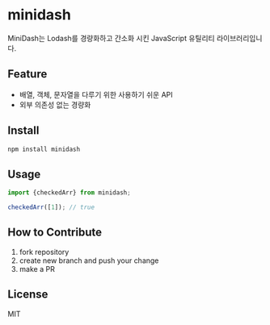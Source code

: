 # minidash

MiniDash는 Lodash를 경량화하고 간소화 시킨 JavaScript 유틸리티 라이브러리입니다.

## Feature

- 배열, 객체, 문자열을 다루기 위한 사용하기 쉬운 API
- 외부 의존성 없는 경량화

## Install

```bash
npm install minidash
```

## Usage

```js
import {checkedArr} from minidash;

checkedArr([1]); // true
```

## How to Contribute

1. fork repository
2. create new branch and push your change
3. make a PR

## License

MIT
